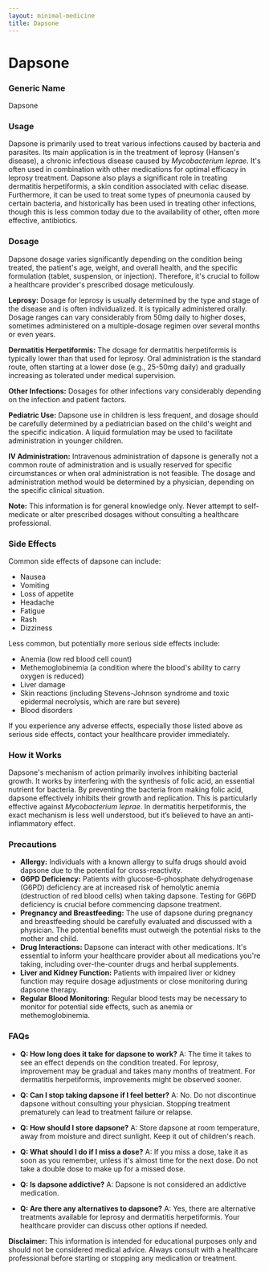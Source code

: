 ```yaml
---
layout: minimal-medicine
title: Dapsone
---
```


# Dapsone
### Generic Name
Dapsone

### Usage
Dapsone is primarily used to treat various infections caused by bacteria and parasites. Its main application is in the treatment of leprosy (Hansen's disease), a chronic infectious disease caused by *Mycobacterium leprae*.  It's often used in combination with other medications for optimal efficacy in leprosy treatment.  Dapsone also plays a significant role in treating dermatitis herpetiformis, a skin condition associated with celiac disease.  Furthermore, it can be used to treat some types of pneumonia caused by certain bacteria, and historically has been used in treating other infections, though this is less common today due to the availability of other, often more effective, antibiotics.


### Dosage
Dapsone dosage varies significantly depending on the condition being treated, the patient's age, weight, and overall health, and the specific formulation (tablet, suspension, or injection).  Therefore, it's crucial to follow a healthcare provider's prescribed dosage meticulously.

**Leprosy:**  Dosage for leprosy is usually determined by the type and stage of the disease and is often individualized. It is typically administered orally.  Dosage ranges can vary considerably from 50mg daily to higher doses, sometimes administered on a multiple-dosage regimen over several months or even years.

**Dermatitis Herpetiformis:** The dosage for dermatitis herpetiformis is typically lower than that used for leprosy.  Oral administration is the standard route, often starting at a lower dose (e.g., 25-50mg daily) and gradually increasing as tolerated under medical supervision.

**Other Infections:**  Dosages for other infections vary considerably depending on the infection and patient factors.

**Pediatric Use:**  Dapsone use in children is less frequent, and dosage should be carefully determined by a pediatrician based on the child's weight and the specific indication.  A liquid formulation may be used to facilitate administration in younger children.


**IV Administration:**  Intravenous administration of dapsone is generally not a common route of administration and is usually reserved for specific circumstances or when oral administration is not feasible.  The dosage and administration method would be determined by a physician, depending on the specific clinical situation.


**Note:**  This information is for general knowledge only.  Never attempt to self-medicate or alter prescribed dosages without consulting a healthcare professional.


### Side Effects
Common side effects of dapsone can include:

* Nausea
* Vomiting
* Loss of appetite
* Headache
* Fatigue
* Rash
* Dizziness

Less common, but potentially more serious side effects include:

* Anemia (low red blood cell count)
* Methemoglobinemia (a condition where the blood's ability to carry oxygen is reduced)
* Liver damage
* Skin reactions (including Stevens-Johnson syndrome and toxic epidermal necrolysis, which are rare but severe)
* Blood disorders


If you experience any adverse effects, especially those listed above as serious side effects, contact your healthcare provider immediately.


### How it Works
Dapsone's mechanism of action primarily involves inhibiting bacterial growth. It works by interfering with the synthesis of folic acid, an essential nutrient for bacteria. By preventing the bacteria from making folic acid, dapsone effectively inhibits their growth and replication.  This is particularly effective against *Mycobacterium leprae*.  In dermatitis herpetiformis, the exact mechanism is less well understood, but it’s believed to have an anti-inflammatory effect.


### Precautions
* **Allergy:** Individuals with a known allergy to sulfa drugs should avoid dapsone due to the potential for cross-reactivity.
* **G6PD Deficiency:** Patients with glucose-6-phosphate dehydrogenase (G6PD) deficiency are at increased risk of hemolytic anemia (destruction of red blood cells) when taking dapsone.  Testing for G6PD deficiency is crucial before commencing dapsone treatment.
* **Pregnancy and Breastfeeding:** The use of dapsone during pregnancy and breastfeeding should be carefully evaluated and discussed with a physician. The potential benefits must outweigh the potential risks to the mother and child.
* **Drug Interactions:** Dapsone can interact with other medications.  It's essential to inform your healthcare provider about all medications you're taking, including over-the-counter drugs and herbal supplements.
* **Liver and Kidney Function:** Patients with impaired liver or kidney function may require dosage adjustments or close monitoring during dapsone therapy.
* **Regular Blood Monitoring:** Regular blood tests may be necessary to monitor for potential side effects, such as anemia or methemoglobinemia.


### FAQs

* **Q: How long does it take for dapsone to work?** A: The time it takes to see an effect depends on the condition treated.  For leprosy, improvement may be gradual and takes many months of treatment.  For dermatitis herpetiformis, improvements might be observed sooner.

* **Q: Can I stop taking dapsone if I feel better?** A: No.  Do not discontinue dapsone without consulting your physician.  Stopping treatment prematurely can lead to treatment failure or relapse.

* **Q: How should I store dapsone?** A: Store dapsone at room temperature, away from moisture and direct sunlight. Keep it out of children's reach.

* **Q: What should I do if I miss a dose?** A: If you miss a dose, take it as soon as you remember, unless it's almost time for the next dose. Do not take a double dose to make up for a missed dose.

* **Q: Is dapsone addictive?** A: Dapsone is not considered an addictive medication.

* **Q: Are there any alternatives to dapsone?** A:  Yes, there are alternative treatments available for leprosy and dermatitis herpetiformis.  Your healthcare provider can discuss other options if needed.


**Disclaimer:** This information is intended for educational purposes only and should not be considered medical advice.  Always consult with a healthcare professional before starting or stopping any medication or treatment.
